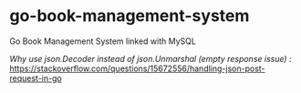# go-book-management-system
Go Book Management System linked with MySQL

_Why use json.Decoder instead of json.Unmarshal (empty response issue) :_
https://stackoverflow.com/questions/15672556/handling-json-post-request-in-go